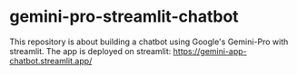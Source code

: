 # gemini-pro-streamlit-chatbot
This repository is about building a chatbot using Google's Gemini-Pro with streamlit.
The app is deployed on streamlit: https://gemini-app-chatbot.streamlit.app/
